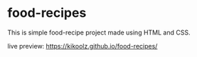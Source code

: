 # food-recipes
This is simple food-recipe project made using HTML and CSS.

live preview: https://kikoolz.github.io/food-recipes/
